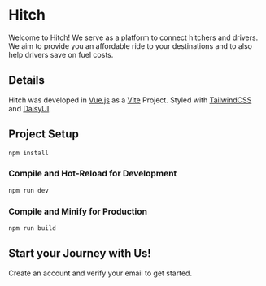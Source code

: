 # Hitch

Welcome to Hitch!
We serve as a platform to connect hitchers and drivers.
We aim to provide you an affordable ride to your destinations
and to also help drivers save on fuel costs.

## Details

Hitch was developed in [Vue.js](https://vuejs.org/guide/introduction.html) as a [Vite](https://vitejs.dev/guide/) Project. Styled with [TailwindCSS](https://tailwindcss.com/docs/installation) and [DaisyUI](https://daisyui.com/docs/install/).

## Project Setup

```sh
npm install
```

### Compile and Hot-Reload for Development

```sh
npm run dev
```

### Compile and Minify for Production

```sh
npm run build
```

## Start your Journey with Us!
Create an account and verify your email to get started.
